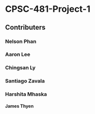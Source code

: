 # CPSC-481-Project-1

## Contributers
### Nelson Phan
### Aaron Lee
### Chingsan Ly
### Santiago Zavala
### Harshita Mhaska
#### James Thyen

